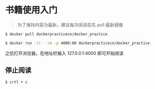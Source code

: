 # 书籍使用入门 
> 为了保持内容为最新，建议每次阅读前先 pull 最新镜像

```bash
$ docker pull dockerpracticecn/docker_practice

$ docker run -it --rm -p 4000:80 dockerpracticecn/docker_practice
```

之后打开浏览器，在地址栏输入 127.0.0.1:4000 即可开始阅读
## 停止阅读
```bash
$ crtl + c
```
